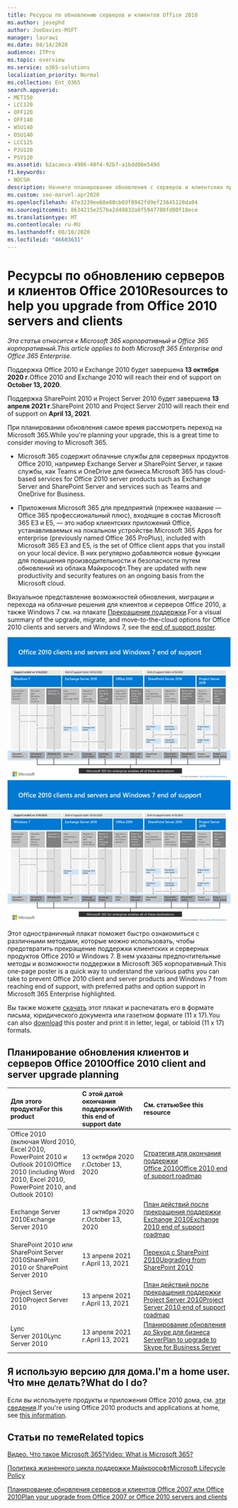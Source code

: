 ```yaml
---
title: Ресурсы по обновлению серверов и клиентов Office 2010
ms.author: josephd
author: JoeDavies-MSFT
manager: laurawi
ms.date: 04/14/2020
audience: ITPro
ms.topic: overview
ms.service: o365-solutions
localization_priority: Normal
ms.collection: Ent_O365
search.appverid:
- MET150
- LCC120
- OFF120
- OFF140
- WSU140
- OSU140
- LCC125
- PJU120
- PSV120
ms.assetid: b2acaeca-4986-40f4-92b7-a1bdd06e549d
f1.keywords:
- NOCSH
description: Начните планирование обновления с серверов и клиентских приложений Office 2010, по мере прекращения поддержки и недоступности настраиваемых соглашений о поддержке.
ms.custom: seo-marvel-apr2020
ms.openlocfilehash: 47e3239ee68e80cb03f8942fd9ef23645128da04
ms.sourcegitcommit: 8634215e257ba2d49832a8f5947700fd00f18ece
ms.translationtype: MT
ms.contentlocale: ru-RU
ms.lasthandoff: 08/10/2020
ms.locfileid: "46603631"
---
```

# <a name="resources-to-help-you-upgrade-from-office-2010-servers-and-clients"></a><span data-ttu-id="7b587-103">Ресурсы по обновлению серверов и клиентов Office 2010</span><span class="sxs-lookup"><span data-stu-id="7b587-103">Resources to help you upgrade from Office 2010 servers and clients</span></span>

<span data-ttu-id="7b587-104">*Эта статья относится к Microsoft 365 корпоративный и Office 365 корпоративный.*</span><span class="sxs-lookup"><span data-stu-id="7b587-104">*This article applies to both Microsoft 365 Enterprise and Office 365 Enterprise.*</span></span>

<span data-ttu-id="7b587-105">Поддержка Office 2010 и Exchange 2010 будет завершена **13 октября 2020 г**.</span><span class="sxs-lookup"><span data-stu-id="7b587-105">Office 2010 and Exchange 2010 will reach their end of support on **October 13, 2020**.</span></span> 

<span data-ttu-id="7b587-106">Поддержка SharePoint 2010 и Project Server 2010 будет завершена **13 апреля 2021 г**.</span><span class="sxs-lookup"><span data-stu-id="7b587-106">SharePoint 2010 and Project Server 2010 will reach their end of support on **April 13, 2021**.</span></span>

<span data-ttu-id="7b587-107">При планировании обновления самое время рассмотреть переход на Microsoft 365.</span><span class="sxs-lookup"><span data-stu-id="7b587-107">While you're planning your upgrade, this is a great time to consider moving to Microsoft 365.</span></span> 

- <span data-ttu-id="7b587-108">Microsoft 365 содержит облачные службы для серверных продуктов Office 2010, например Exchange Server и SharePoint Server, и такие службы, как Teams и OneDrive для бизнеса.</span><span class="sxs-lookup"><span data-stu-id="7b587-108">Microsoft 365 has cloud-based services for Office 2010 server products such as Exchange Server and SharePoint Server and services such as Teams and OneDrive for Business.</span></span> 

- <span data-ttu-id="7b587-109">Приложения Microsoft 365 для предприятий (прежнее название — Office 365 профессиональный плюс), входящие в состав Microsoft 365 E3 и E5, — это набор клиентских приложений Office, устанавливаемых на локальном устройстве.</span><span class="sxs-lookup"><span data-stu-id="7b587-109">Microsoft 365 Apps for enterprise (previously named Office 365 ProPlus), included with Microsoft 365 E3 and E5, is the set of Office client apps that you install on your local device.</span></span> <span data-ttu-id="7b587-110">В них регулярно добавляются новые функции для повышения производительности и безопасности путем обновлений из облака Майкрософт.</span><span class="sxs-lookup"><span data-stu-id="7b587-110">They are updated with new productivity and security features on an ongoing basis from the Microsoft cloud.</span></span>

<span data-ttu-id="7b587-111">Визуальное представление возможностей обновления, миграции и перехода на облачные решения для клиентов и серверов Office 2010, а также Windows 7 см. на плакате [Прекращение поддержки](./downloads/Office2010Windows7EndOfSupport.pdf).</span><span class="sxs-lookup"><span data-stu-id="7b587-111">For a visual summary of the upgrade, migrate, and move-to-the-cloud options for Office 2010 clients and servers and Windows 7, see the [end of support poster](./downloads/Office2010Windows7EndOfSupport.pdf).</span></span>

<span data-ttu-id="7b587-112">[![Изображение плаката "Прекращение поддержки клиентов и серверов Office 2010 и Windows 7"](./media/upgrade-from-office-2010-servers-and-products/office2010-windows7-end-of-support.png)](./downloads/Office2010Windows7EndOfSupport.pdf)</span><span class="sxs-lookup"><span data-stu-id="7b587-112">[![Image for the end of support for Office 2010 clients and servers and Windows 7 poster](./media/upgrade-from-office-2010-servers-and-products/office2010-windows7-end-of-support.png)](./downloads/Office2010Windows7EndOfSupport.pdf)</span></span>

<span data-ttu-id="7b587-113">Этот одностраничный плакат поможет быстро ознакомиться с различными методами, которые можно использовать, чтобы предотвратить прекращение поддержки клиентских и серверных продуктов Office 2010 и Windows 7. В нем указаны предпочтительные методы и возможности поддержки в Microsoft 365 корпоративный.</span><span class="sxs-lookup"><span data-stu-id="7b587-113">This one-page poster is a quick way to understand the various paths you can take to prevent Office 2010 client and server products and Windows 7 from reaching end of support, with preferred paths and option support in Microsoft 365 Enterprise highlighted.</span></span>

<span data-ttu-id="7b587-114">Вы также можете [скачать](https://github.com/MicrosoftDocs/microsoft-365-docs/raw/public/microsoft-365/media/migration-microsoft-365-enterprise-workload/Office2010Windows7EndOfSupport.pdf) этот плакат и распечатать его в формате письма, юридического документа или газетном формате (11 х 17).</span><span class="sxs-lookup"><span data-stu-id="7b587-114">You can also [download](https://github.com/MicrosoftDocs/microsoft-365-docs/raw/public/microsoft-365/media/migration-microsoft-365-enterprise-workload/Office2010Windows7EndOfSupport.pdf) this poster and print it in letter, legal, or tabloid (11 x 17) formats.</span></span>
      
## <a name="office-2010-client-and-server-upgrade-planning"></a><span data-ttu-id="7b587-115">Планирование обновления клиентов и серверов Office 2010</span><span class="sxs-lookup"><span data-stu-id="7b587-115">Office 2010 client and server upgrade planning</span></span>
  
|<span data-ttu-id="7b587-116">**Для этого продукта**</span><span class="sxs-lookup"><span data-stu-id="7b587-116">**For this product**</span></span>|<span data-ttu-id="7b587-117">**С этой датой окончания поддержки**</span><span class="sxs-lookup"><span data-stu-id="7b587-117">**With this end of support date**</span></span>|<span data-ttu-id="7b587-118">**См. статью**</span><span class="sxs-lookup"><span data-stu-id="7b587-118">**See this resource**</span></span>|
|:-----|:-----|:-----|
|<span data-ttu-id="7b587-119">Office 2010 (включая Word 2010, Excel 2010, PowerPoint 2010 и Outlook 2010)</span><span class="sxs-lookup"><span data-stu-id="7b587-119">Office 2010 (including Word 2010, Excel 2010, PowerPoint 2010, and Outlook 2010)</span></span>  <br/> | <span data-ttu-id="7b587-120">13 октября 2020 г.</span><span class="sxs-lookup"><span data-stu-id="7b587-120">October 13, 2020</span></span> |[<span data-ttu-id="7b587-121">Стратегия для окончания поддержки Office 2010</span><span class="sxs-lookup"><span data-stu-id="7b587-121">Office 2010 end of support roadmap</span></span>](https://docs.microsoft.com/DeployOffice/office-2010-end-support-roadmap) <br/> |
|<span data-ttu-id="7b587-122">Exchange Server 2010</span><span class="sxs-lookup"><span data-stu-id="7b587-122">Exchange Server 2010</span></span>  <br/> | <span data-ttu-id="7b587-123">13 октября 2020 г.</span><span class="sxs-lookup"><span data-stu-id="7b587-123">October 13, 2020</span></span>  |[<span data-ttu-id="7b587-124">План действий после прекращения поддержки Exchange 2010</span><span class="sxs-lookup"><span data-stu-id="7b587-124">Exchange 2010 end of support roadmap</span></span>](exchange-2010-end-of-support.md) <br/> |
|<span data-ttu-id="7b587-125">SharePoint 2010 или SharePoint Server 2010</span><span class="sxs-lookup"><span data-stu-id="7b587-125">SharePoint 2010 or SharePoint Server 2010</span></span>  <br/> | <span data-ttu-id="7b587-126">13 апреля 2021 г.</span><span class="sxs-lookup"><span data-stu-id="7b587-126">April 13, 2021</span></span> |[<span data-ttu-id="7b587-127">Переход с SharePoint 2010</span><span class="sxs-lookup"><span data-stu-id="7b587-127">Upgrading from SharePoint 2010</span></span>](upgrade-from-sharepoint-2010.md) <br/> |
|<span data-ttu-id="7b587-128">Project Server 2010</span><span class="sxs-lookup"><span data-stu-id="7b587-128">Project Server 2010</span></span> <br/> | <span data-ttu-id="7b587-129">13 апреля 2021 г.</span><span class="sxs-lookup"><span data-stu-id="7b587-129">April 13, 2021</span></span> | [<span data-ttu-id="7b587-130">План действий после прекращения поддержки Project Server 2010</span><span class="sxs-lookup"><span data-stu-id="7b587-130">Project Server 2010 end of support roadmap</span></span>](project-server-2010-end-of-support.md) <br/> |
|<span data-ttu-id="7b587-131">Lync Server 2010</span><span class="sxs-lookup"><span data-stu-id="7b587-131">Lync Server 2010</span></span> <br/> | <span data-ttu-id="7b587-132">13 апреля 2021 г.</span><span class="sxs-lookup"><span data-stu-id="7b587-132">April 13, 2021</span></span> | [<span data-ttu-id="7b587-133">Планирование обновления до Skype для бизнеса Server</span><span class="sxs-lookup"><span data-stu-id="7b587-133">Plan to upgrade to Skype for Business Server</span></span>](https://docs.microsoft.com/skypeforbusiness/plan-your-deployment/upgrade) <br/> |
    
## <a name="im-a-home-user-what-do-i-do"></a><span data-ttu-id="7b587-134">Я использую версию для дома.</span><span class="sxs-lookup"><span data-stu-id="7b587-134">I'm a home user.</span></span> <span data-ttu-id="7b587-135">Что мне делать?</span><span class="sxs-lookup"><span data-stu-id="7b587-135">What do I do?</span></span>

<span data-ttu-id="7b587-136">Если вы используете продукты и приложения Office 2010 дома, см. [эти сведения](plan-upgrade-previous-versions-office.md#im-a-home-user-what-do-i-do).</span><span class="sxs-lookup"><span data-stu-id="7b587-136">If you're using Office 2010 products and applications at home, see [this information](plan-upgrade-previous-versions-office.md#im-a-home-user-what-do-i-do).</span></span>

## <a name="related-topics"></a><span data-ttu-id="7b587-137">Статьи по теме</span><span class="sxs-lookup"><span data-stu-id="7b587-137">Related topics</span></span>

[<span data-ttu-id="7b587-138">Видео. Что такое Microsoft 365?</span><span class="sxs-lookup"><span data-stu-id="7b587-138">Video: What is Microsoft 365?</span></span>](https://support.office.com/article/847caf12-2589-452c-8aca-1c009797678b.aspx)
  
[<span data-ttu-id="7b587-139">Политика жизненного цикла поддержки Майкрософт</span><span class="sxs-lookup"><span data-stu-id="7b587-139">Microsoft Lifecycle Policy</span></span>](https://go.microsoft.com/fwlink/?linkid=865200)

[<span data-ttu-id="7b587-140">Планирование обновления серверов и клиентов Office 2007 или Office 2010</span><span class="sxs-lookup"><span data-stu-id="7b587-140">Plan your upgrade from Office 2007 or Office 2010 servers and clients</span></span>](plan-upgrade-previous-versions-office.md)

